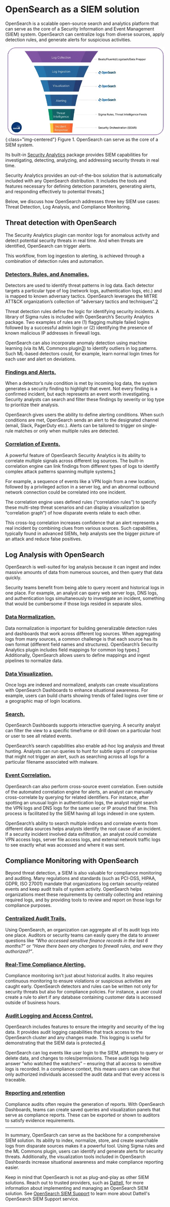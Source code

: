 # OpenSearch as a SIEM solution

OpenSearch is a scalable open-source search and analytics platform that can serve as the core of a Security Information and Event Management (SIEM) system.  OpenSearch can centralize logs from diverse sources, apply detection rules, and generate alerts for suspicious activities. 

![OpenSearch-SIEM-Funnel](/assets/media/blog-images/2025-03-05-OpenSearch-as-a-SIEM-Solution/OpenSearch-SIEM-Funnel.png){:class="img-centered"}
Figure 1\. OpenSearch can serve as the core of a SIEM system.

Its built-in [Security Analytics](https://opensearch.org/docs/latest/security-analytics/#:~:text=Security%20Analytics%20is%20a%20security,responding%20effectively%20to%20potential%20threats) package provides SIEM capabilities for investigating, detecting, analyzing, and addressing security threats in real time.

Security Analytics provides an out-of-the-box solution that is automatically included with any OpenSearch distribution. It includes the tools and features necessary for defining detection parameters, generating alerts, and responding effectively to potential threats.[1](https://opensearch.org/docs/latest/security-analytics/#:~:text=Security%20Analytics%20is%20a%20security,responding%20effectively%20to%20potential%20threats)

Below, we discuss how OpenSearch addresses three key SIEM use cases: Threat Detection, Log Analysis, and Compliance Monitoring.

## Threat detection with OpenSearch

The Security Analytics plugin can monitor logs for anomalous activity and detect potential security threats in real time. And when threats are identified, OpenSearch can trigger alerts. 

This workflow, from log ingestion to alerting, is achieved through a combination of detection rules and automation.

### <u>Detectors, Rules, and Anomalies.</u>
Detectors are used to identify threat patterns in log data. Each detector targets a particular type of log (network logs, authentication logs, etc.) and is mapped to known adversary tactics.  OpenSearch leverages the MITRE ATT\&CK organization’s collection of “adversary tactics and techniques”.[2](https://attack.mitre.org/)  

Threat detection rules define the logic for identifying security incidents.  A library of Sigma rules is included with OpenSearch’s Security Analytics package. Two examples of rules are (1) flagging multiple failed logins followed by a successful admin login or (2) identifying the presence of known malicious IP addresses in firewall logs.

OpenSearch can also incorporate anomaly detection using machine learning (via its ML Commons plugin[3](https://opensearch.org/docs/latest/ml-commons-plugin/)) to identify outliers in log patterns. Such ML-based detectors could, for example, learn normal login times for each user and alert on deviations.

### <u>Findings and Alerts.</u>
When a detector’s rule condition is met by incoming log data, the system generates a security finding to highlight that event.  Not every finding is a confirmed incident, but each represents an event worth investigating. Security analysts can search and filter these findings by severity or log type to prioritize their analysis. 

OpenSearch gives users the ability to define alerting conditions. When such conditions are met, OpenSearch sends an alert to the designated channel (email, Slack, PagerDuty etc.). Alerts can be tailored to trigger on single-rule matches or only when multiple rules are detected.

### <u>Correlation of Events.</u>
A powerful feature of OpenSearch Security Analytics is its ability to correlate multiple signals across different log sources. The built-in correlation engine can link findings from different types of logs to identify complex attack patterns spanning multiple systems.[1](https://opensearch.org/docs/latest/security-analytics/#:~:text=Security%20Analytics%20is%20a%20security,responding%20effectively%20to%20potential%20threats) 

For example, a sequence of events like a VPN login from a new location, followed by a privileged action in a server log, and an abnormal outbound network connection could be correlated into one incident. 

The correlation engine uses defined rules (“correlation rules”) to specify these multi-step threat scenarios and can display a visualization (a “correlation graph”) of how disparate events relate to each other. 

This cross-log correlation increases confidence that an alert represents a real incident by combining clues from various sources. Such capabilities, typically found in advanced SIEMs, help analysts see the bigger picture of an attack and reduce false positives.

## Log Analysis with OpenSearch

OpenSearch is well-suited for log analysis because it can ingest and index massive amounts of data from numerous sources, and then query that data quickly. 

Security teams benefit from being able to query recent and historical logs in one place. For example, an analyst can query web server logs, DNS logs, and authentication logs simultaneously to investigate an incident, something that would be cumbersome if those logs resided in separate silos. 

### <u>Data Normalization.</u>
Data normalization is important for building generalizable detection rules and dashboards that work across different log sources. When aggregating logs from many sources, a common challenge is that each source has its own format (different field names and structures). OpenSearch’s Security Analytics plugin includes field mappings for common log types.[1](https://opensearch.org/docs/latest/security-analytics/#:~:text=Security%20Analytics%20is%20a%20security,responding%20effectively%20to%20potential%20threats)  Additionally, OpenSearch allows users to define mappings and ingest pipelines to normalize data. 

### <u>Data Visualization.</u>
Once logs are indexed and normalized, analysts can create visualizations with OpenSearch Dashboards to enhance situational awareness. For example, users can build charts showing trends of failed logins over time or a geographic map of login locations. 

### <u>Search.</u>
OpenSearch Dashboards supports interactive querying.  A security analyst can filter the view to a specific timeframe or drill down on a particular host or user to see all related events. 

OpenSearch’s search capabilities also enable ad-hoc log analysis and threat hunting. Analysts can run queries to hunt for subtle signs of compromise that might not trigger an alert, such as searching across all logs for a particular filename associated with malware. 

### <u>Event Correlation.</u>
OpenSearch can also perform cross-source event correlation. Even outside of the automated correlation engine for alerts, an analyst can manually cross-correlate by querying for related identifiers. For instance, after spotting an unusual login in authentication logs, the analyst might search the VPN logs and DNS logs for the same user or IP around that time. This process is facilitated by the SIEM having all logs indexed in one system. 

OpenSearch’s ability to search multiple indices and correlate events from different data sources helps analysts identify the root cause of an incident. If a security incident involved data exfiltration, an analyst could correlate VPN access logs, server file access logs, and external network traffic logs to see exactly what was accessed and where it was sent. 



## Compliance Monitoring with OpenSearch

Beyond threat detection, a SIEM is also valuable for compliance monitoring and auditing. Many regulations and standards (such as PCI-DSS, HIPAA, GDPR, ISO 27001\) mandate that organizations log certain security-related events and keep audit trails of system activity. OpenSearch helps organizations meet these requirements by centrally collecting and retaining required logs, and by providing tools to review and report on those logs for compliance purposes.

### <u>Centralized Audit Trails.</u>
Using OpenSearch, an organization can aggregate all of its audit logs into one place. Auditors or security teams can easily query the data to answer questions like *“Who accessed sensitive finance records in the last 6 months?”* or *“Have there been any changes to firewall rules, and were they authorized?”*. 

### <u>Real-Time Compliance Alerting.</u>
Compliance monitoring isn’t just about historical audits. It also requires continuous monitoring to ensure violations or suspicious activities are caught early. OpenSearch detectors and rules can be written not only for security threats but also for compliance policies. For instance, a user could create a rule to alert if any database containing customer data is accessed outside of business hours. 

### <u>Audit Logging and Access Control.</u>
OpenSearch includes features to ensure the integrity and security of the log data. It provides audit logging capabilities that track access to the OpenSearch cluster and any changes made. This logging is useful for demonstrating that the SIEM data is protected.[4](https://opensearch.org/docs/latest/security/audit-logs/index/#:~:text=Audit%20logs%20let%20you%20track,where%20to%20store%20the%20logs)  

OpenSearch can log events like user login to the SIEM, attempts to query or delete data, and changes to roles/permissions. These audit logs help answer “who watched the watchers” – ensuring that all access to sensitive logs is recorded. In a compliance context, this means users can show that only authorized individuals accessed the audit data and that every access is traceable. 

### <u>Reporting and retention</u>
Compliance audits often require the generation of reports. With OpenSearch Dashboards, teams can create saved queries and visualization panels that serve as compliance reports. These can be exported or shown to auditors to satisfy evidence requirements. 

* * *

In summary, OpenSearch can serve as the backbone for a comprehensive SIEM solution. Its ability to index, normalize, store, and create searchable logs from disparate sources makes it a powerful tool. Using Sigma rules and the ML Commons plugin, users can identify and generate alerts for security threats. Additionally, the visualization tools included in OpenSearch Dashboards increase situational awareness and make compliance reporting easier. 

Keep in mind that OpenSearch is not as plug-and-play as other SIEM solutions. Reach out to trusted providers, such as [Dattell](https://dattell.com/), for more information about implementing and managing an OpenSearch SIEM solution. See [OpenSearch SIEM Support](https://dattell.com/data-architecture-blog/opensearch-siem-support-service/) to learn more about Dattell's OpenSearch SIEM Support service.